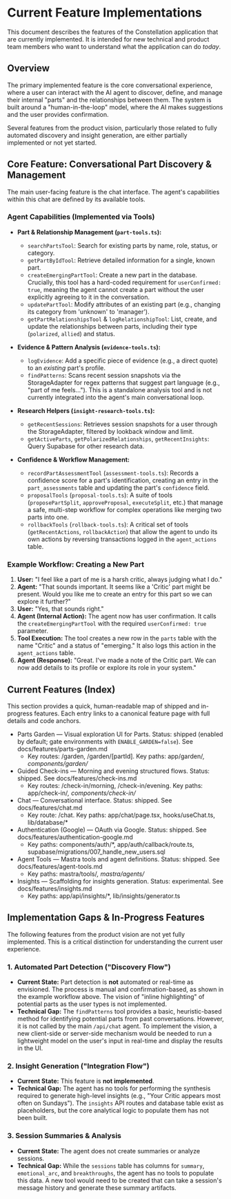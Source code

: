 # Current Feature Implementations

This document describes the features of the Constellation application that are currently implemented. It is intended for new technical and product team members who want to understand what the application can do *today*.

## Overview

The primary implemented feature is the core conversational experience, where a user can interact with the AI agent to discover, define, and manage their internal "parts" and the relationships between them. The system is built around a "human-in-the-loop" model, where the AI makes suggestions and the user provides confirmation.

Several features from the product vision, particularly those related to fully automated discovery and insight generation, are either partially implemented or not yet started.

## Core Feature: Conversational Part Discovery & Management

The main user-facing feature is the chat interface. The agent's capabilities within this chat are defined by its available tools.

### Agent Capabilities (Implemented via Tools)

-   **Part & Relationship Management (`part-tools.ts`):**
    -   `searchPartsTool`: Search for existing parts by name, role, status, or category.
    -   `getPartByIdTool`: Retrieve detailed information for a single, known part.
    -   `createEmergingPartTool`: Create a new part in the database. Crucially, this tool has a hard-coded requirement for `userConfirmed: true`, meaning the agent cannot create a part without the user explicitly agreeing to it in the conversation.
    -   `updatePartTool`: Modify attributes of an existing part (e.g., changing its category from 'unknown' to 'manager').
    -   `getPartRelationshipsTool` & `logRelationshipTool`: List, create, and update the relationships between parts, including their type (`polarized`, `allied`) and status.

-   **Evidence & Pattern Analysis (`evidence-tools.ts`):**
    -   `logEvidence`: Add a specific piece of evidence (e.g., a direct quote) to an *existing* part's profile.
    -   `findPatterns`: Scans recent session snapshots via the StorageAdapter for regex patterns that suggest part language (e.g., "part of me feels..."). This is a standalone analysis tool and is not currently integrated into the agent's main conversational loop.

-   **Research Helpers (`insight-research-tools.ts`):**
    -   `getRecentSessions`: Retrieves session snapshots for a user through the StorageAdapter, filtered by lookback window and limit.
    -   `getActiveParts`, `getPolarizedRelationships`, `getRecentInsights`: Query Supabase for other research data.

-   **Confidence & Workflow Management:**
    -   `recordPartAssessmentTool` (`assessment-tools.ts`): Records a confidence score for a part's identification, creating an entry in the `part_assessments` table and updating the part's `confidence` field.
    -   `proposalTools` (`proposal-tools.ts`): A suite of tools (`proposePartSplit`, `approveProposal`, `executeSplit`, etc.) that manage a safe, multi-step workflow for complex operations like merging two parts into one.
    -   `rollbackTools` (`rollback-tools.ts`): A critical set of tools (`getRecentActions`, `rollbackAction`) that allow the agent to undo its own actions by reversing transactions logged in the `agent_actions` table.

### Example Workflow: Creating a New Part

1.  **User:** "I feel like a part of me is a harsh critic, always judging what I do."
2.  **Agent:** "That sounds important. It seems like a 'Critic' part might be present. Would you like me to create an entry for this part so we can explore it further?"
3.  **User:** "Yes, that sounds right."
4.  **Agent (Internal Action):** The agent now has user confirmation. It calls the `createEmergingPartTool` with the required `userConfirmed: true` parameter.
5.  **Tool Execution:** The tool creates a new row in the `parts` table with the name "Critic" and a status of "emerging." It also logs this action in the `agent_actions` table.
6.  **Agent (Response):** "Great. I've made a note of the Critic part. We can now add details to its profile or explore its role in your system."

## Current Features (Index)

This section provides a quick, human-readable map of shipped and in-progress features. Each entry links to a canonical feature page with full details and code anchors.

- Parts Garden — Visual exploration UI for Parts. Status: shipped (enabled by default; gate environments with `ENABLE_GARDEN=false`). See docs/features/parts-garden.md
  - Key routes: /garden, /garden/[partId]. Key paths: app/garden/*, components/garden/*
- Guided Check-ins — Morning and evening structured flows. Status: shipped. See docs/features/check-ins.md
  - Key routes: /check-in/morning, /check-in/evening. Key paths: app/check-in/*, components/check-in/*
- Chat — Conversational interface. Status: shipped. See docs/features/chat.md
  - Key route: /chat. Key paths: app/chat/page.tsx, hooks/useChat.ts, lib/database/*
- Authentication (Google) — OAuth via Google. Status: shipped. See docs/features/authentication-google.md
  - Key paths: components/auth/*, app/auth/callback/route.ts, supabase/migrations/007_handle_new_users.sql
- Agent Tools — Mastra tools and agent definitions. Status: shipped. See docs/features/agent-tools.md
  - Key paths: mastra/tools/*, mastra/agents/*
- Insights — Scaffolding for insights generation. Status: experimental. See docs/features/insights.md
  - Key paths: app/api/insights/*, lib/insights/generator.ts

## Implementation Gaps & In-Progress Features

The following features from the product vision are not yet fully implemented. This is a critical distinction for understanding the current user experience.

### 1. Automated Part Detection ("Discovery Flow")

-   **Current State:** Part detection is **not** automated or real-time as envisioned. The process is manual and confirmation-based, as shown in the example workflow above. The vision of "inline highlighting" of potential parts as the user types is not implemented.
-   **Technical Gap:** The `findPatterns` tool provides a basic, heuristic-based method for identifying potential parts from past conversations. However, it is not called by the main `/api/chat` agent. To implement the vision, a new client-side or server-side mechanism would be needed to run a lightweight model on the user's input in real-time and display the results in the UI.

### 2. Insight Generation ("Integration Flow")

-   **Current State:** This feature is **not implemented**.
-   **Technical Gap:** The agent has no tools for performing the synthesis required to generate high-level insights (e.g., "Your Critic appears most often on Sundays"). The `insights` API routes and database table exist as placeholders, but the core analytical logic to populate them has not been built.

### 3. Session Summaries & Analysis

-   **Current State:** The agent does not create summaries or analyze sessions.
-   **Technical Gap:** While the `sessions` table has columns for `summary`, `emotional_arc`, and `breakthroughs`, the agent has no tools to populate this data. A new tool would need to be created that can take a session's message history and generate these summary artifacts.
